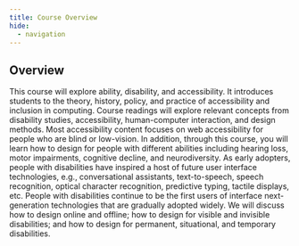 ```yaml
---
title: Course Overview
hide:
  - navigation
---
```


## Overview
This course will explore ability, disability, and accessibility. It introduces students to the theory, history, policy, and practice of accessibility and inclusion in computing. Course readings will explore relevant concepts from disability studies, accessibility, human-computer interaction, and design methods. Most accessibility content focuses on web accessibility for people who are blind or low-vision. In addition, through this course, you will learn how to design for people with different abilities including hearing loss, motor impairments, cognitive decline, and neurodiversity. As early adopters, people with disabilities have inspired a host of future user interface technologies, e.g., conversational assistants, text-to-speech, speech recognition, optical character recognition, predictive typing, tactile displays, etc. People with disabilities continue to be the first users of interface next-generation technologies that are gradually adopted widely. We will discuss how to design online and offline; how to design for visible and invisible disabilities; and how to design for permanent, situational, and temporary disabilities.